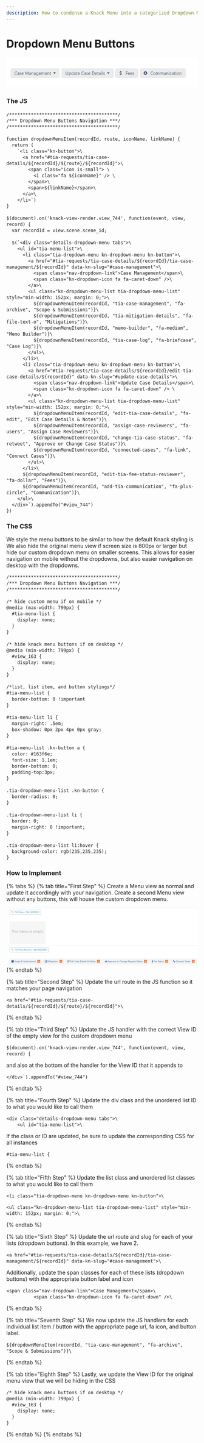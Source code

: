 ```yaml
---
description: How to condense a Knack Menu into a categorized Dropdown Menu
---
```


# Dropdown Menu Buttons

![The TIA Module Dropdown Menu condensed into only 4 buttons, 2 with dropdown navigation](../../.gitbook/assets/image%20%28138%29.png)

### The JS

```text
/****************************************/
/*** Dropdown Menu Buttons Navigation ***/
/****************************************/

function dropdownMenuItem(recordId, route, iconName, linkName) {
  return (
    `<li class="kn-button">\
      <a href="#tia-requests/tia-case-details/${recordId}/${route}/${recordId}">\
        <span class="icon is-small"> \
          <i class="fa ${iconName}" /> \
        </span>\
        <span>${linkName}</span>\
      </a>\
    </li>`)
}

$(document).on('knack-view-render.view_744', function(event, view, record) {
  var recordId = view.scene.scene_id;

  $(`<div class="details-dropdown-menu tabs">\
    <ul id="tia-menu-list">\
      <li class="tia-dropdown-menu kn-dropdown-menu kn-button">\
        <a href="#tia-requests/tia-case-details/${recordId}/tia-case-management/${recordId}" data-kn-slug="#case-management">\
          <span class="nav-dropdown-link">Case Management</span>\
          <span class="kn-dropdown-icon fa fa-caret-down" />\
        </a>\
        <ul class="kn-dropdown-menu-list tia-dropdown-menu-list" style="min-width: 152px; margin: 0;">\
          ${dropdownMenuItem(recordId, "tia-case-management", "fa-archive", "Scope & Submissions")}\
          ${dropdownMenuItem(recordId, "tia-mitigation-details", "fa-file-text-o", "Mitigations")}\
          ${dropdownMenuItem(recordId, "memo-builder", "fa-medium", "Memo Builder")}\
          ${dropdownMenuItem(recordId, "tia-case-log", "fa-briefcase", "Case Log")}\
        </ul>\
      </li>\
      <li class="tia-dropdown-menu kn-dropdown-menu kn-button">\
        <a href="#tia-requests/tia-case-details/${recordId}/edit-tia-case-details/${recordId}" data-kn-slug="#update-case-details">\
          <span class="nav-dropdown-link">Update Case Details</span>\
          <span class="kn-dropdown-icon fa fa-caret-down" /> \
        </a>\
        <ul class="kn-dropdown-menu-list tia-dropdown-menu-list" style="min-width: 152px; margin: 0;">\
          ${dropdownMenuItem(recordId, "edit-tia-case-details", "fa-edit", "Edit Case Details & Notes")}\
          ${dropdownMenuItem(recordId, "assign-case-reviewers", "fa-users", "Assign Case Reviewers")}\
          ${dropdownMenuItem(recordId, "change-tia-case-status", "fa-retweet", "Approve or Change Case Status")}\
          ${dropdownMenuItem(recordId, "connected-cases", "fa-link", "Connect Cases")}\
        </ul>\
      </li>\
      ${dropdownMenuItem(recordId, "edit-tia-fee-status-reviewer", "fa-dollar", "Fees")}\
      ${dropdownMenuItem(recordId, "add-tia-communication", "fa-plus-circle", "Communication")}\
    </ul>\
  </div>`).appendTo("#view_744")
})
```



### The CSS

We style the menu buttons to be similar to how the default Knack styling is. We also hide the original menu view if screen size is 800px or larger but hide our custom dropdown menu on smaller screens. This allows for easier navigation on mobile without the dropdowns, but also easier navigation on desktop with the dropdowns.

```text
/****************************************/
/*** Dropdown Menu Buttons Navigation ***/
/****************************************/

/* hide custom menu if on mobile */
@media (max-width: 799px) {
  #tia-menu-list {
    display: none;
  }
}

/* hide knack menu buttons if on desktop */
@media (min-width: 799px) {
  #view_163 {
    display: none;
  }
}

/*list, list item, and button stylings*/
#tia-menu-list {
  border-bottom: 0 !important
}

#tia-menu-list li {
  margin-right: .5em;
  box-shadow: 0px 2px 4px 0px gray;
}

#tia-menu-list .kn-button a {
  color: #163f6e;
  font-size: 1.1em;
  border-bottom: 0;
  padding-top:3px;
}

.tia-dropdown-menu-list .kn-button {
  border-radius: 0;
}

.tia-dropdown-menu-list li {
  border: 0;
  margin-right: 0 !important;
} 

.tia-dropdown-menu-list li:hover {
  background-color: rgb(235,235,235);
}
```



### How to Implement

{% tabs %}
{% tab title="First Step" %}
Create a Menu view as normal and update it accordingly with your navigation. Create a second Menu view without any buttons, this will house the custom dropdown menu.

![](../../.gitbook/assets/image%20%28139%29.png)
{% endtab %}

{% tab title="Second Step" %}
Update the url route in the JS function so it matches your page navigation

```text
<a href="#tia-requests/tia-case-details/${recordId}/${route}/${recordId}">\
```
{% endtab %}

{% tab title="Third Step" %}
Update the JS handler with the correct View ID of the empty view for the custom dropdown menu

```text
$(document).on('knack-view-render.view_744', function(event, view, record) {
```

and also at the bottom of the handler for the View ID that it appends to

```text
</div>`).appendTo("#view_744")
```
{% endtab %}

{% tab title="Fourth Step" %}
Update the div class and the unordered list ID to what you would like to call them

```text
<div class="details-dropdown-menu tabs">\
    <ul id="tia-menu-list">\
```

If the class or ID are updated, be sure to update the corresponding CSS for all instances

```text
#tia-menu-list {
```
{% endtab %}

{% tab title="Fifth Step" %}
Update the list class and unordered list classes to what you would like to call them

```text
<li class="tia-dropdown-menu kn-dropdown-menu kn-button">\
```

```text
<ul class="kn-dropdown-menu-list tia-dropdown-menu-list" style="min-width: 152px; margin: 0;">\
```
{% endtab %}

{% tab title="Sixth Step" %}
Update the url route and slug for each of your lists \(dropdown buttons\). In this example, we have 2.

```text
<a href="#tia-requests/tia-case-details/${recordId}/tia-case-management/${recordId}" data-kn-slug="#case-management">\
```

Additionally, update the span classes for each of these lists \(dropdown buttons\) with the appropriate button label and icon

```text
<span class="nav-dropdown-link">Case Management</span>\
          <span class="kn-dropdown-icon fa fa-caret-down" />\
```
{% endtab %}

{% tab title="Seventh Step" %}
We now update the JS handlers for each individual list item / button with the appropriate page url,  fa icon, and button label.

```text
${dropdownMenuItem(recordId, "tia-case-management", "fa-archive", "Scope & Submissions")}\
```
{% endtab %}

{% tab title="Eighth Step" %}
Lastly, we update the View ID for the original menu view that we will be hiding in the CSS

```text
/* hide knack menu buttons if on desktop */
@media (min-width: 799px) {
  #view_163 {
    display: none;
  }
}
```
{% endtab %}
{% endtabs %}







